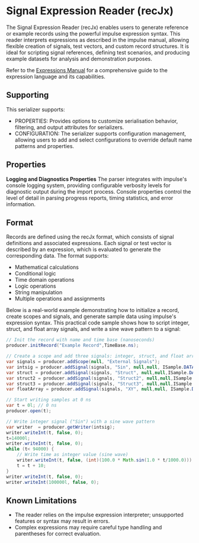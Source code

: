 <!---
title: "Signal Expression Reader (recJx)"
author: "Thomas Haber"
keywords: [impulse, recJx, signal expression, reader, reference, example, scripting, test vector, record, expression syntax, signal manipulation, filter, processor]
description: "The Signal Expression Reader (recJx) extension for impulse enables users to generate reference or example records using the impulse expression syntax. Supports flexible scripting of signals, test vectors, and custom record structures for analysis and demonstration."
category: "impulse-reference"
tags:
  - reference
  - serializer
docID: xxx
--->

# Signal Expression Reader (recJx)

The Signal Expression Reader (recJx) enables users to generate reference or example records using the powerful impulse expression syntax. This reader interprets expressions as described in the impulse manual, allowing flexible creation of signals, test vectors, and custom record structures. It is ideal for scripting signal references, defining test scenarios, and producing example datasets for analysis and demonstration purposes.

Refer to the [Expressions Manual](../impulse-manual/10_expressions.md) for a comprehensive guide to the expression language and its capabilities.

## Supporting

This serializer supports:
- PROPERTIES: Provides options to customize serialisation behavior, filtering, and output attributes for serializers.
- CONFIGURATION: The serializer supports configuration management, allowing users to add and select configurations to override default name patterns and properties. 

## Properties

**Logging and Diagnostics Properties**
The parser integrates with impulse's console logging system, providing configurable verbosity levels for diagnostic output during the import process. Console properties control the level of detail in parsing progress reports, timing statistics, and error information.

## Format

Records are defined using the recJx format, which consists of signal definitions and associated expressions. Each signal or test vector is described by an expression, which is evaluated to generate the corresponding data. The format supports:

- Mathematical calculations
- Conditional logic
- Time domain operations
- Logic operations
- String manipulation
- Multiple operations and assignments

Below is a real-world example demonstrating how to initialize a record, create scopes and signals, and generate sample data using impulse's expression syntax. This practical code sample shows how to script integer, struct, and float array signals, and write a sine wave pattern to a signal:

```java
// Init the record with name and time base (nanoseconds)
producer.initRecord("Example Record",TimeBase.ns);

// Create a scope and add three signals: integer, struct, and float array
var signals = producer.addScope(null, "External Signals");
var intsig = producer.addSignal(signals, "Sin", null,null, ISample.DATA_TYPE_INTEGER,-1,ISample.FORMAT_DEFAULT);
var struct = producer.addSignal(signals, "Struct", null,null,ISample.DATA_TYPE_STRUCT, -1,ISample.FORMAT_DEFAULT,IndexBase.n);
var struct2 = producer.addSignal(signals, "Struct2", null,null,ISample.DATA_TYPE_STRUCT, -1,ISample.FORMAT_DEFAULT,IndexBase.n);
var struct3 = producer.addSignal(signals, "Struct3", null,null,ISample.DATA_TYPE_STRUCT, -1,ISample.FORMAT_DEFAULT,IndexBase.n);
var floatArray = producer.addSignal(signals, "XY", null,null, ISample.DATA_TYPE_FLOAT_ARRAY, 2,ISample.FORMAT_DEFAULT);

// Start writing samples at 0 ns
var t = 0l; // 0 ns
producer.open(t);

// Write integer signal ("Sin") with a sine wave pattern
var writer  = producer.getWriter(intsig);
writer.writeInt(t, false, 0);
t=14000l;
writer.writeInt(t, false, 0);
while (t< 94000) {
    // Write time as integer value (sine wave)
    writer.writeInt(t, false, (int)(100.0 * Math.sin(1.0 * t/1000.0)));
    t = t + 10;
}
writer.writeInt(t, false, 0);
writer.writeInt(100000l, false, 0);
```


## Known Limitations

- The reader relies on the impulse expression interpreter; unsupported features or syntax may result in errors.
- Complex expressions may require careful type handling and parentheses for correct evaluation.

